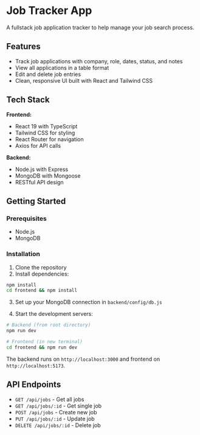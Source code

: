 # Job Tracker App

A fullstack job application tracker to help manage your job search process.

## Features

- Track job applications with company, role, dates, status, and notes
- View all applications in a table format
- Edit and delete job entries
- Clean, responsive UI built with React and Tailwind CSS

## Tech Stack

**Frontend:**
- React 19 with TypeScript
- Tailwind CSS for styling
- React Router for navigation
- Axios for API calls

**Backend:**
- Node.js with Express
- MongoDB with Mongoose
- RESTful API design

## Getting Started

### Prerequisites
- Node.js
- MongoDB

### Installation

1. Clone the repository
2. Install dependencies:
```bash
npm install
cd frontend && npm install
```

3. Set up your MongoDB connection in `backend/config/db.js`

4. Start the development servers:
```bash
# Backend (from root directory)
npm run dev

# Frontend (in new terminal)
cd frontend && npm run dev
```

The backend runs on `http://localhost:3000` and frontend on `http://localhost:5173`.

## API Endpoints

- `GET /api/jobs` - Get all jobs
- `GET /api/jobs/:id` - Get single job
- `POST /api/jobs` - Create new job
- `PUT /api/jobs/:id` - Update job
- `DELETE /api/jobs/:id` - Delete job